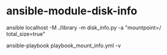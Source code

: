 # ansible-module-disk-info

ansible localhost -M ./library -m disk_info.py -a "mountpoint=/ total_size=true"

ansible-playbook playbook_mount_info.yml -v